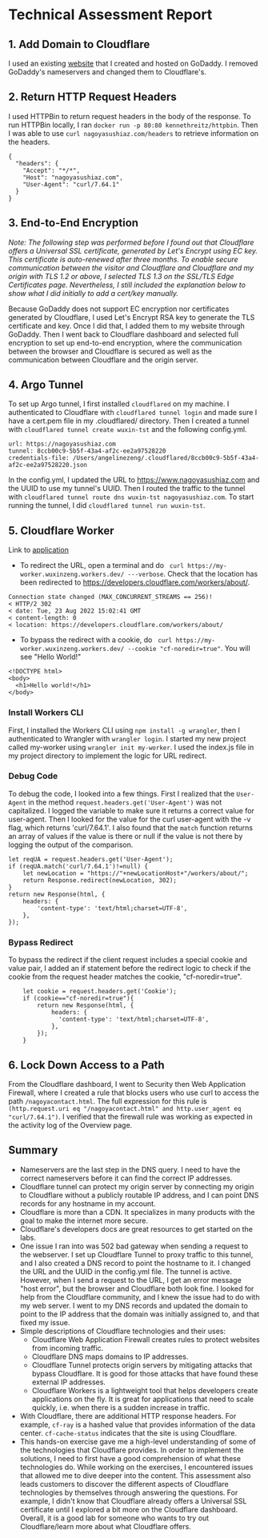 # Technical Assessment Report 
## 1. Add Domain to Cloudflare
I used an existing [website](https://wwww.nagoyasushiaz.com) that I created and hosted on GoDaddy. I removed GoDaddy's nameservers and changed them to Cloudflare's.  

## 2. Return HTTP Request Headers
I used HTTPBin to return request headers in the body of the response. To run HTTPBin locally, I ran `docker run -p 80:80 kennethreitz/httpbin`. Then I was able to use `curl nagoyasushiaz.com/headers` to retrieve information on the headers.
```
{
  "headers": {
    "Accept": "*/*", 
    "Host": "nagoyasushiaz.com", 
    "User-Agent": "curl/7.64.1"
  }
}
```

 

## 3. End-to-End Encryption 

*Note: The following step was performed before I found out that Cloudflare offers a Universal SSL certificate, generated by Let's Encrypt using EC key. This certificate is auto-renewed after three months. To enable secure communication between the visitor and Cloudflare and Cloudflare and my origin with TLS 1.2 or above, I selected TLS 1.3 on the SSL/TLS Edge Certificates page. Nevertheless, I still included the explanation below to show what I did initially to add a cert/key manually.*

Because GoDaddy does not support EC encryption nor certificates generated by Cloudflare, I used Let's Encrypt RSA key to generate the TLS certificate and key. Once I did that, I added them to my website through GoDaddy. Then I went back to Cloudflare dashboard and selected full encryption to set up end-to-end encryption, where the communication between the browser and Cloudflare is secured as well as the communication between Cloudflare and the origin server. 

##  4. Argo Tunnel 

To set up Argo tunnel, I first installed `cloudflared` on my machine. I authenticated to Cloudflare with `cloudflared tunnel login` and made sure I have a cert.pem file in my .cloudflared/ directory. Then I created a tunnel with `cloudflared tunnel create wuxin-tst` and the following config.yml. 
```
url: https://nagoyasushiaz.com
tunnel: 8ccb00c9-5b5f-43a4-af2c-ee2a97528220
credentials-file: /Users/angelinezeng/.cloudflared/8ccb00c9-5b5f-43a4-af2c-ee2a97528220.json
```
In the config.yml, I updated the URL to https://www.nagoyasushiaz.com and the UUID to use my tunnel's UUID. Then I routed the traffic to the tunnel with   `cloudflared tunnel route dns wuxin-tst nagoyasushiaz.com`. To start running the tunnel, I did `cloudflared tunnel run wuxin-tst`.

## 5. Cloudflare Worker
Link to [application](https://my-worker.wuxinzeng.workers.dev/)


* To redirect the URL, open a terminal and do ` curl https://my-worker.wuxinzeng.workers.dev/ ---verbose`. 
Check that the location has been redirected to https://developers.cloudflare.com/workers/about/.
```
Connection state changed (MAX_CONCURRENT_STREAMS == 256)!
< HTTP/2 302 
< date: Tue, 23 Aug 2022 15:02:41 GMT
< content-length: 0
< location: https://developers.cloudflare.com/workers/about/
```
* To bypass the redirect with a cookie, do ` curl https://my-worker.wuxinzeng.workers.dev/ --cookie "cf-noredir=true"`. You will see "Hello World!"
```
<!DOCTYPE html>
<body>
  <h1>Hello world!</h1>
</body>
```

### Install Workers CLI 
First, I installed the Workers CLI using `npm install -g wrangler`, then I authenticated to Wrangler with `wrangler login`. I started my new project called my-worker using `wrangler init my-worker`. I used the index.js file in my project directory to implement the logic for URL redirect. 

### Debug Code
To debug the code, I looked into a few things. First I realized that the `User-Agent` in the method `request.headers.get('User-Agent')` was not capitalized. I logged the variable to make sure it returns a correct value for user-agent. Then I looked for the value for the curl user-agent with the -v flag, which returns 'curl/7.64.1'. I also found that the `match` function returns an array of values if the value is there or null if the value is not there by logging the output of the comparison. 
```
let reqUA = request.headers.get('User-Agent');
if (reqUA.match('curl/7.64.1')!=null) { 
    let newLocation = "https://"+newLocationHost+"/workers/about/";
    return Response.redirect(newLocation, 302);
}
return new Response(html, {
    headers: {
        'content-type': 'text/html;charset=UTF-8',
    },
});	
```

### Bypass Redirect
To bypass the redirect if the client request includes a special cookie and value pair, I added an if statement before the redirect logic to check if the cookie from the request header matches the cookie, "cf-noredir=true".
```
	let cookie = request.headers.get('Cookie');
	if (cookie=="cf-noredir=true"){
		return new Response(html, {
			headers: {
			  'content-type': 'text/html;charset=UTF-8',
			},
		});
	}
```
## 6. Lock Down Access to a Path
From the Cloudflare dashboard, I went to Security then Web Application Firewall, where I created a rule that blocks users who use curl to access the path `/nagoyacontact.html`. The full expression for this rule is `(http.request.uri eq "/nagoyacontact.html" and http.user_agent eq "curl/7.64.1")`. I verified that the firewall rule was working as expected in the activity log of the Overview page. 

## Summary 

- Nameservers are the last step in the DNS query. I need to have the correct nameservers before it can find the correct IP addresses. 
- Cloudflare tunnel can protect my origin server by connecting my origin to Cloudflare without a publicly routable IP address, and I can point DNS records for any hostname in my account.
- Cloudflare is more than a CDN. It specializes in many products with the goal to make the internet more secure.
- Cloudflare's developers docs are great resources to get started on the labs. 
- One issue I ran into was 502 bad gateway when sending a request to the webserver. I set up Cloudflare Tunnel to proxy traffic to this tunnel, and I also created a DNS record to point the hostname to it. I changed the URL and the UUID in the config.yml file. The tunnel is active. However, when I send a request to the URL, I get an error message "host error", but the browser and Cloudflare both look fine. I looked for help from the Cloudflare community, and I knew the issue had to do with my web server. I went to my DNS records and updated the domain to point to the IP address that the domain was initially assigned to, and that fixed my issue.
- Simple descriptions of Cloudflare technologies and their uses: 
    - Cloudflare Web Application Firewall creates rules to protect websites from incoming traffic.
    - Cloudflare DNS maps domains to IP addresses. 
    - Cloudflare Tunnel protects origin servers by mitigating attacks that bypass Cloudflare. It is good for those attacks that have found these external IP addresses. 
    - Cloudflare Workers is a lightweight tool that helps developers create applications on the fly. It is great for applications that need to scale quickly, i.e. when there is a sudden increase in traffic.
- With Cloudflare, there are additional HTTP response headers. For example, `cf-ray` is a hashed value that provides information of the data center. `cf-cache-status` indicates that the site is using Cloudflare.
- This hands-on exercise gave me a high-level understanding of some of the technologies that Cloudflare provides. In order to implement the solutions, I need to first have a good comprehension of what these technologies do. While working on the exercises, I encountered issues that allowed me to dive deeper into the content. This assessment also leads customers to discover the different aspects of Cloudflare technologies by themselves through answering the questions. For example, I didn't know that Cloudflare already offers a Universal SSL certificate until I explored a bit more on the Cloudflare dashboard. Overall, it is a good lab for someone who wants to try out Cloudflare/learn more about what Cloudflare offers.